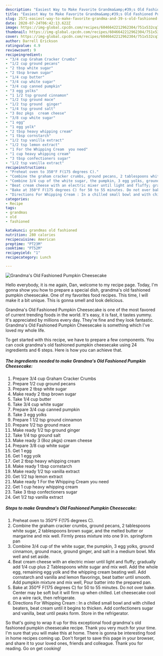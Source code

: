 ```yaml
---
description: "Easiest Way to Make Favorite Grandma&amp;#39;s Old Fashioned Pumpkin Cheesecake"
title: "Easiest Way to Make Favorite Grandma&amp;#39;s Old Fashioned Pumpkin Cheesecake"
slug: 2571-easiest-way-to-make-favorite-grandma-and-39-s-old-fashioned-pumpkin-cheesecake
date: 2020-07-24T06:42:13.622Z
image: https://img-global.cpcdn.com/recipes/6046642212962304/751x532cq70/grandmas-old-fashioned-pumpkin-cheesecake-recipe-main-photo.jpg
thumbnail: https://img-global.cpcdn.com/recipes/6046642212962304/751x532cq70/grandmas-old-fashioned-pumpkin-cheesecake-recipe-main-photo.jpg
cover: https://img-global.cpcdn.com/recipes/6046642212962304/751x532cq70/grandmas-old-fashioned-pumpkin-cheesecake-recipe-main-photo.jpg
author: Darrell Erickson
ratingvalue: 4.9
reviewcount: 9
recipeingredient:
- "3/4 cup Graham Cracker Crumbs"
- "1/2 cup ground pecans"
- "2 tbsp white sugar"
- "2 tbsp brown sugar"
- "1/4 cup butter"
- "3/4 cup white sugar"
- "3/4 cup canned pumpkin"
- "3 egg yolks"
- "1 1/2 tsp ground cinnamon"
- "1/2 tsp ground mace"
- "1/2 tsp ground  ginger"
- "1/4 tsp ground salt"
- "3 8oz pkgs  cream cheese"
- "3/8 cup white sugar"
- "1 egg"
- "1 egg yolk"
- "2 tbsp heavy whipping cream"
- "1 tbsp cornstarch"
- "1/2 tsp vanilla extract"
- "1/2 tsp lemon extract"
- "1 For the Whipping Cream  you need"
- "1 cup heavy whipping cream"
- "3 tbsp confectioners sugar"
- "1/2 tsp vanilla extract"
recipeinstructions:
- "Preheat oven to 350°F F(175 degrees C)."
- "Combine the graham cracker crumbs, ground pecans, 2 tablespoons white sugar, 2 tablespoons brown sugar, and the melted butter or margarine and mix well. Firmly press mixture into one 9 in. springform pan"
- "Combine 3/4 cup of the white sugar, the pumpkin, 3 egg yolks, ground cinnamon, ground mace, ground ginger, and salt in a medium bowl. Mix well and set aside."
- "Beat cream cheese with an electric mixer until light and fluffy; gradually add 1/4 cup plus 2 Tablespoons white sugar and mix well. Add the whole egg, remaining egg yolk and the whipping cream beating well. Add cornstarch and vanilla and lemon flavorings, beat batter until smooth. Add pumpkin mixture and mix well, Pour batter into the prepared pan."
- "Bake at 350°F F(175 degrees C) for 50 to 55 minutes. Do not over bake. Center may be soft but it will firm up when chilled. Let cheesecake cool on a wire rack, then refrigerate."
- "Directions For Whipping Cream : In a chilled small bowl and with chilled beaters, beat cream until it begins to thicken. Add confectioners sugar and vanilla, beat until peaks form. Store in the refrigerator."
categories:
- Recipe
tags:
- grandmas
- old
- fashioned

katakunci: grandmas old fashioned 
nutrition: 280 calories
recipecuisine: American
preptime: "PT23M"
cooktime: "PT52M"
recipeyield: "1"
recipecategory: Lunch

---
```



![Grandma&#39;s Old Fashioned Pumpkin Cheesecake](https://img-global.cpcdn.com/recipes/6046642212962304/751x532cq70/grandmas-old-fashioned-pumpkin-cheesecake-recipe-main-photo.jpg)

Hello everybody, it is me again, Dan, welcome to my recipe page. Today, I'm gonna show you how to prepare a special dish, grandma&#39;s old fashioned pumpkin cheesecake. One of my favorites food recipes. This time, I will make it a bit unique. This is gonna smell and look delicious.

Grandma&#39;s Old Fashioned Pumpkin Cheesecake is one of the most favored of current trending foods in the world. It's easy, it is fast, it tastes yummy. It's appreciated by millions every day. They're fine and they look fantastic. Grandma&#39;s Old Fashioned Pumpkin Cheesecake is something which I've loved my whole life.




To get started with this recipe, we have to prepare a few components. You can cook grandma&#39;s old fashioned pumpkin cheesecake using 24 ingredients and 6 steps. Here is how you can achieve that.

<!--inarticleads1-->

##### The ingredients needed to make Grandma&#39;s Old Fashioned Pumpkin Cheesecake:

1. Prepare 3/4 cup Graham Cracker Crumbs
1. Prepare 1/2 cup ground pecans
1. Prepare 2 tbsp white sugar
1. Make ready 2 tbsp brown sugar
1. Take 1/4 cup butter
1. Take 3/4 cup white sugar
1. Prepare 3/4 cup canned pumpkin
1. Take 3 egg yolks
1. Prepare 1 1/2 tsp ground cinnamon
1. Prepare 1/2 tsp ground mace
1. Make ready 1/2 tsp ground  ginger
1. Take 1/4 tsp ground salt
1. Make ready 3 (8oz pkgs)  cream cheese
1. Prepare 3/8 cup white sugar
1. Get 1 egg
1. Get 1 egg yolk
1. Get 2 tbsp heavy whipping cream
1. Make ready 1 tbsp cornstarch
1. Make ready 1/2 tsp vanilla extract
1. Get 1/2 tsp lemon extract
1. Make ready 1 For the Whipping Cream  you need
1. Get 1 cup heavy whipping cream
1. Take 3 tbsp confectioners sugar
1. Get 1/2 tsp vanilla extract




<!--inarticleads2-->

##### Steps to make Grandma&#39;s Old Fashioned Pumpkin Cheesecake:

1. Preheat oven to 350°F F(175 degrees C).
1. Combine the graham cracker crumbs, ground pecans, 2 tablespoons white sugar, 2 tablespoons brown sugar, and the melted butter or margarine and mix well. Firmly press mixture into one 9 in. springform pan
1. Combine 3/4 cup of the white sugar, the pumpkin, 3 egg yolks, ground cinnamon, ground mace, ground ginger, and salt in a medium bowl. Mix well and set aside.
1. Beat cream cheese with an electric mixer until light and fluffy; gradually add 1/4 cup plus 2 Tablespoons white sugar and mix well. Add the whole egg, remaining egg yolk and the whipping cream beating well. Add cornstarch and vanilla and lemon flavorings, beat batter until smooth. Add pumpkin mixture and mix well, Pour batter into the prepared pan.
1. Bake at 350°F F(175 degrees C) for 50 to 55 minutes. Do not over bake. Center may be soft but it will firm up when chilled. Let cheesecake cool on a wire rack, then refrigerate.
1. Directions For Whipping Cream : In a chilled small bowl and with chilled beaters, beat cream until it begins to thicken. Add confectioners sugar and vanilla, beat until peaks form. Store in the refrigerator.




So that's going to wrap it up for this exceptional food grandma&#39;s old fashioned pumpkin cheesecake recipe. Thank you very much for your time. I'm sure that you will make this at home. There is gonna be interesting food in home recipes coming up. Don't forget to save this page in your browser, and share it to your loved ones, friends and colleague. Thank you for reading. Go on get cooking!

